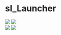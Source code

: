 ﻿# sl_Launcher
![](https://badgen.net/badge/C%23/7.3/green) ![](https://badgen.net/badge/.NET%20Framework/4.7.2/green)  
![](https://badgen.net/badge/ModuleLauncher.Re/2.5.0/green) ![](https://badgen.net/badge/MahApps.Metro/2.2.0/green)